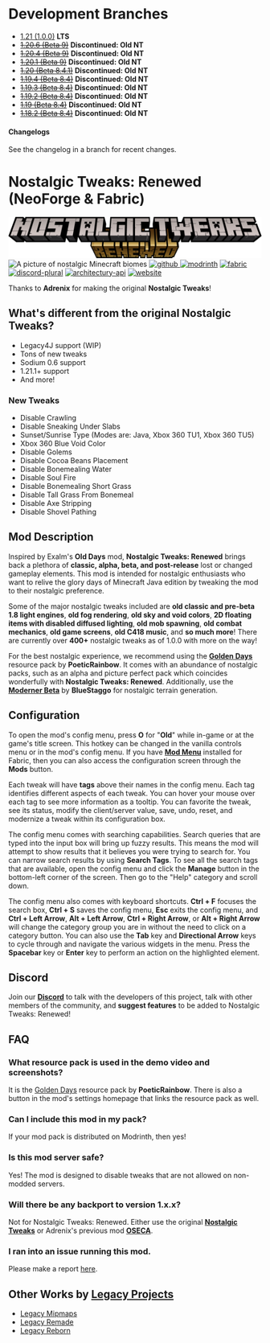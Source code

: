 # Development Branches
- [1.21 (1.0.0)](https://github.com/MC-Legacy-Projects/Nostalgic-Tweaks-Renewed/tree/1.21) **LTS**
- ~~[1.20.6 (Beta 9)](https://github.com/MC-Legacy-Projects/Nostalgic-Tweaks-Renewed/tree/1.20.6)~~ **Discontinued: Old NT**
- ~~[1.20.4 (Beta 9)](https://github.com/MC-Legacy-Projects/Nostalgic-Tweaks-Renewed/tree/1.20.4)~~ **Discontinued: Old NT**
- ~~[1.20.1 (Beta 9)](https://github.com/MC-Legacy-Projects/Nostalgic-Tweaks-Renewed/tree/1.20.1)~~ **Discontinued: Old NT**
- ~~[1.20 (Beta 8.4.1)](https://github.com/Adrenix/Nostalgic-Tweaks/tree/1.20)~~ **Discontinued: Old NT**
- ~~[1.19.4 (Beta 8.4)](https://github.com/Adrenix/Nostalgic-Tweaks/tree/1.19.4)~~ **Discontinued: Old NT**
- ~~[1.19.3 (Beta 8.4)](https://github.com/Adrenix/Nostalgic-Tweaks/tree/1.19.3)~~ **Discontinued: Old NT**
- ~~[1.19.2 (Beta 8.4)](https://github.com/Adrenix/Nostalgic-Tweaks/tree/1.19.2-multiplayer)~~ **Discontinued: Old NT**
- ~~[1.19 (Beta 8.4)](https://github.com/Adrenix/Nostalgic-Tweaks/tree/1.19-multiplayer)~~ **Discontinued: Old NT**
- ~~[1.18.2 (Beta 8.4)](https://github.com/Adrenix/Nostalgic-Tweaks/tree/1.18.2-multiplayer)~~ **Discontinued: Old NT**

#### Changelogs
See the changelog in a branch for recent changes.

# Nostalgic Tweaks: Renewed (NeoForge & Fabric)

![Nostalgic Tweaks: Renewed by Legacy Projects, Adrenix](https://github.com/MC-Legacy-Projects/Nostalgic-Tweaks-Renewed/blob/data/nt-renewed-title.png?raw=true)
![A picture of nostalgic Minecraft biomes](https://i.imgur.com/dUbuMyB.png)
[<img alt="github" height="56" src="https://cdn.jsdelivr.net/npm/@intergrav/devins-badges@3/assets/cozy/available/github_vector.svg">
](https://github.com/MC-Legacy-Projects/Nostalgic-Tweaks-Renewed) [<img alt="modrinth" height="56" src="https://cdn.jsdelivr.net/npm/@intergrav/devins-badges@3/assets/cozy/available/modrinth_vector.svg">](https://modrinth.com/mod/nt-renewed) [<img alt="fabric" height="56" src="https://cdn.jsdelivr.net/npm/@intergrav/devins-badges@3/assets/cozy/supported/fabric_vector.svg">](https://fabricmc.net) [<img alt="discord-plural" height="56" src="https://cdn.jsdelivr.net/npm/@intergrav/devins-badges@3/assets/cozy/social/discord-plural_vector.svg">](https://discord.gg/BXkUxFDz8c) [<img alt="architectury-api" height="56" src="https://cdn.jsdelivr.net/npm/@intergrav/devins-badges@3/assets/cozy/requires/architectury-api_vector.svg">](https://modrinth.com/mod/architectury-api) [<img alt="website" height="56" src="https://cdn.jsdelivr.net/npm/@intergrav/devins-badges@3/assets/cozy/documentation/website_vector.svg">](https://lceprojects.com) 

Thanks to **Adrenix** for making the original **Nostalgic Tweaks**!

## What's different from the original Nostalgic Tweaks?
- Legacy4J support (WIP)
- Tons of new tweaks
- Sodium 0.6 support
- 1.21.1+ support
- And more!

### New Tweaks
- Disable Crawling
- Disable Sneaking Under Slabs
- Sunset/Sunrise Type (Modes are: Java, Xbox 360 TU1, Xbox 360 TU5)
- Xbox 360 Blue Void Color
- Disable Golems
- Disable Cocoa Beans Placement
- Disable Bonemealing Water
- Disable Soul Fire
- Disable Bonemealing Short Grass
- Disable Tall Grass From Bonemeal
- Disable Axe Stripping
- Disable Shovel Pathing

## Mod Description
Inspired by Exalm's **Old Days** mod, **Nostalgic Tweaks: Renewed** brings back a plethora of **classic, alpha, beta, and post-release** lost or changed gameplay elements. This mod is intended for nostalgic enthusiasts who want to relive the glory days of Minecraft Java edition by tweaking the mod to their nostalgic preference.

Some of the major nostalgic tweaks included are **old classic and pre-beta 1.8 light engines**, **old fog rendering**, **old sky and void colors**, **2D floating items with disabled diffused lighting**, **old mob spawning**, **old combat mechanics**, **old game screens**, **old C418 music**, and **so much more**! There are currently over **400+** nostalgic tweaks as of 1.0.0 with more on the way!

For the best nostalgic experience, we recommend using the **[Golden Days](https://modrinth.com/resourcepack/golden-days)** resource pack by **PoeticRainbow**. It comes with an abundance of nostalgic packs, such as an alpha and picture perfect pack which coincides wonderfully with **Nostalgic Tweaks: Renewed**. Additionally, use the **[Moderner Beta](https://modrinth.com/mod/moderner-beta)** by **BlueStaggo** for nostalgic terrain generation.
 
## Configuration
To open the mod's config menu, press **O** for "**Old**" while in-game or at the game's title screen. This hotkey can be changed in the vanilla controls menu or in the mod's config menu. If you have **[Mod Menu](https://modrinth.com/mod/modmenu)** installed for Fabric, then you can also access the configuration screen through the **Mods** button.

Each tweak will have **tags** above their names in the config menu. Each tag identifies different aspects of each tweak. You can hover your mouse over each tag to see more information as a tooltip. You can favorite the tweak, see its status, modify the client/server value, save, undo, reset, and modernize a tweak within its configuration box.

The config menu comes with searching capabilities. Search queries that are typed into the input box will bring up fuzzy results. This means the mod will attempt to show results that it believes you were trying to search for. You can narrow search results by using **Search Tags**. To see all the search tags that are available, open the config menu and click the **Manage** button in the bottom-left corner of the screen. Then go to the "Help" category and scroll down.

The config menu also comes with keyboard shortcuts. **Ctrl + F** focuses the search box, **Ctrl + S** saves the config menu, **Esc** exits the config menu, and **Ctrl + Left Arrow**, **Alt + Left Arrow**, **Ctrl + Right Arrow**, or **Alt + Right Arrow** will change the category group you are in without the need to click on a category button. You can also use the **Tab** key and **Directional Arrow** keys to cycle through and navigate the various widgets in the menu. Press the **Spacebar** key or **Enter** key to perform an action on the highlighted element.

## Discord

Join our **[Discord](https://discord.gg/BXkUxFDz8c)** to talk with the developers of this project, talk with other members of the community, and **suggest features** to be added to Nostalgic Tweaks: Renewed!

## FAQ
### What resource pack is used in the demo video and screenshots?

It is the [Golden Days](https://modrinth.com/resourcepack/golden-days) resource pack by **PoeticRainbow**. There is also a button in the mod's settings homepage that links the resource pack as well.

### Can I include this mod in my pack?

If your mod pack is distributed on Modrinth, then yes!

### Is this mod server safe?

Yes! The mod is designed to disable tweaks that are not allowed on non-modded servers.

### Will there be any backport to version 1.x.x?

Not for Nostalgic Tweaks: Renewed. Either use the original **[Nostalgic Tweaks](https://modrinth.com/mod/nostalgic-tweaks)** or Adrenix's previous mod **[OSECA](https://www.curseforge.com/minecraft/mc-mods/old-swing)**.

### I ran into an issue running this mod.

Please make a report [here](https://github.com/MC-Legacy-Projects/Nostalgic-Tweaks-Renewed/issues).

## Other Works by [Legacy Projects](https://modrinth.com/organization/legacy-projects)

- [Legacy Mipmaps](https://modrinth.com/mod/legacy-mipmaps)
- [Legacy Remade](https://modrinth.com/modpack/legacy-remade)
- [Legacy Reborn](https://modrinth.com/modpack/legacy-reborn)
